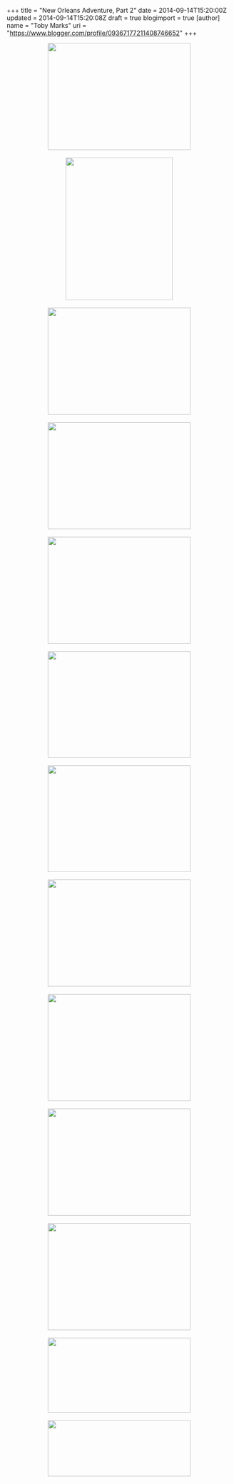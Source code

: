 +++
title = "New Orleans Adventure, Part 2"
date = 2014-09-14T15:20:00Z
updated = 2014-09-14T15:20:08Z
draft = true
blogimport = true 
[author]
	name = "Toby Marks"
	uri = "https://www.blogger.com/profile/09367177211408746652"
+++

<div class="separator" style="clear: both; text-align: center;"><a href="https://imagedelivery.net/zJmFZzaNuqC_Q5Caqyu8nQ/tobyblog_images_new-orleans-adventure-part-2_DSC01399.jpg/fit=scale-down,w=780,sharpen=1,f=auto,q=0.9,slow-connection-quality=0.3" imageanchor="1" style="margin-left: 1em; margin-right: 1em;"><img border="0" src="https://imagedelivery.net/zJmFZzaNuqC_Q5Caqyu8nQ/tobyblog_images_new-orleans-adventure-part-2_DSC01399.jpg/fit=scale-down,w=780,sharpen=1,f=auto,q=0.9,slow-connection-quality=0.3" height="240" width="320" /></a></div><br /><div class="separator" style="clear: both; text-align: center;"><a href="https://imagedelivery.net/zJmFZzaNuqC_Q5Caqyu8nQ/tobyblog_images_new-orleans-adventure-part-2_DSC01401.jpg/fit=scale-down,w=780,sharpen=1,f=auto,q=0.9,slow-connection-quality=0.3" imageanchor="1" style="margin-left: 1em; margin-right: 1em;"><img border="0" src="https://imagedelivery.net/zJmFZzaNuqC_Q5Caqyu8nQ/tobyblog_images_new-orleans-adventure-part-2_DSC01401.jpg/fit=scale-down,w=780,sharpen=1,f=auto,q=0.9,slow-connection-quality=0.3" height="320" width="240" /></a></div><br /><div class="separator" style="clear: both; text-align: center;"><a href="https://imagedelivery.net/zJmFZzaNuqC_Q5Caqyu8nQ/tobyblog_images_new-orleans-adventure-part-2_DSC01405.jpg/fit=scale-down,w=780,sharpen=1,f=auto,q=0.9,slow-connection-quality=0.3" imageanchor="1" style="margin-left: 1em; margin-right: 1em;"><img border="0" src="https://imagedelivery.net/zJmFZzaNuqC_Q5Caqyu8nQ/tobyblog_images_new-orleans-adventure-part-2_DSC01405.jpg/fit=scale-down,w=780,sharpen=1,f=auto,q=0.9,slow-connection-quality=0.3" height="240" width="320" /></a></div><br /><div class="separator" style="clear: both; text-align: center;"><a href="https://imagedelivery.net/zJmFZzaNuqC_Q5Caqyu8nQ/tobyblog_images_new-orleans-adventure-part-2_DSC01408.JPG/fit=scale-down,w=780,sharpen=1,f=auto,q=0.9,slow-connection-quality=0.3" imageanchor="1" style="margin-left: 1em; margin-right: 1em;"><img border="0" src="https://imagedelivery.net/zJmFZzaNuqC_Q5Caqyu8nQ/tobyblog_images_new-orleans-adventure-part-2_DSC01408.JPG/fit=scale-down,w=780,sharpen=1,f=auto,q=0.9,slow-connection-quality=0.3" height="240" width="320" /></a></div><br /><div class="separator" style="clear: both; text-align: center;"><a href="https://imagedelivery.net/zJmFZzaNuqC_Q5Caqyu8nQ/tobyblog_images_new-orleans-adventure-part-2_DSC01412.JPG/fit=scale-down,w=780,sharpen=1,f=auto,q=0.9,slow-connection-quality=0.3" imageanchor="1" style="margin-left: 1em; margin-right: 1em;"><img border="0" src="https://imagedelivery.net/zJmFZzaNuqC_Q5Caqyu8nQ/tobyblog_images_new-orleans-adventure-part-2_DSC01412.JPG/fit=scale-down,w=780,sharpen=1,f=auto,q=0.9,slow-connection-quality=0.3" height="240" width="320" /></a></div><br /><div class="separator" style="clear: both; text-align: center;"><a href="https://imagedelivery.net/zJmFZzaNuqC_Q5Caqyu8nQ/tobyblog_images_new-orleans-adventure-part-2_DSC01421.jpg/fit=scale-down,w=780,sharpen=1,f=auto,q=0.9,slow-connection-quality=0.3" imageanchor="1" style="margin-left: 1em; margin-right: 1em;"><img border="0" src="https://imagedelivery.net/zJmFZzaNuqC_Q5Caqyu8nQ/tobyblog_images_new-orleans-adventure-part-2_DSC01421.jpg/fit=scale-down,w=780,sharpen=1,f=auto,q=0.9,slow-connection-quality=0.3" height="239" width="320" /></a></div><br /><div class="separator" style="clear: both; text-align: center;"><a href="https://imagedelivery.net/zJmFZzaNuqC_Q5Caqyu8nQ/tobyblog_images_new-orleans-adventure-part-2_DSC01424.jpg/fit=scale-down,w=780,sharpen=1,f=auto,q=0.9,slow-connection-quality=0.3" imageanchor="1" style="margin-left: 1em; margin-right: 1em;"><img border="0" src="https://imagedelivery.net/zJmFZzaNuqC_Q5Caqyu8nQ/tobyblog_images_new-orleans-adventure-part-2_DSC01424.jpg/fit=scale-down,w=780,sharpen=1,f=auto,q=0.9,slow-connection-quality=0.3" height="239" width="320" /></a></div><br /><div class="separator" style="clear: both; text-align: center;"><a href="https://imagedelivery.net/zJmFZzaNuqC_Q5Caqyu8nQ/tobyblog_images_new-orleans-adventure-part-2_DSC01425.jpg/fit=scale-down,w=780,sharpen=1,f=auto,q=0.9,slow-connection-quality=0.3" imageanchor="1" style="margin-left: 1em; margin-right: 1em;"><img border="0" src="https://imagedelivery.net/zJmFZzaNuqC_Q5Caqyu8nQ/tobyblog_images_new-orleans-adventure-part-2_DSC01425.jpg/fit=scale-down,w=780,sharpen=1,f=auto,q=0.9,slow-connection-quality=0.3" height="240" width="320" /></a></div><br /><div class="separator" style="clear: both; text-align: center;"><a href="https://imagedelivery.net/zJmFZzaNuqC_Q5Caqyu8nQ/tobyblog_images_new-orleans-adventure-part-2_DSC01431.jpg/fit=scale-down,w=780,sharpen=1,f=auto,q=0.9,slow-connection-quality=0.3" imageanchor="1" style="margin-left: 1em; margin-right: 1em;"><img border="0" src="https://imagedelivery.net/zJmFZzaNuqC_Q5Caqyu8nQ/tobyblog_images_new-orleans-adventure-part-2_DSC01431.jpg/fit=scale-down,w=780,sharpen=1,f=auto,q=0.9,slow-connection-quality=0.3" height="240" width="320" /></a></div><br /><div class="separator" style="clear: both; text-align: center;"><a href="https://imagedelivery.net/zJmFZzaNuqC_Q5Caqyu8nQ/tobyblog_images_new-orleans-adventure-part-2_DSC01432.JPG/fit=scale-down,w=780,sharpen=1,f=auto,q=0.9,slow-connection-quality=0.3" imageanchor="1" style="margin-left: 1em; margin-right: 1em;"><img border="0" src="https://imagedelivery.net/zJmFZzaNuqC_Q5Caqyu8nQ/tobyblog_images_new-orleans-adventure-part-2_DSC01432.JPG/fit=scale-down,w=780,sharpen=1,f=auto,q=0.9,slow-connection-quality=0.3" height="240" width="320" /></a></div><br /><div class="separator" style="clear: both; text-align: center;"><a href="https://imagedelivery.net/zJmFZzaNuqC_Q5Caqyu8nQ/tobyblog_images_new-orleans-adventure-part-2_DSC01440.JPG/fit=scale-down,w=780,sharpen=1,f=auto,q=0.9,slow-connection-quality=0.3" imageanchor="1" style="margin-left: 1em; margin-right: 1em;"><img border="0" src="https://imagedelivery.net/zJmFZzaNuqC_Q5Caqyu8nQ/tobyblog_images_new-orleans-adventure-part-2_DSC01440.JPG/fit=scale-down,w=780,sharpen=1,f=auto,q=0.9,slow-connection-quality=0.3" height="240" width="320" /></a></div><br /><div class="separator" style="clear: both; text-align: center;"><a href="https://imagedelivery.net/zJmFZzaNuqC_Q5Caqyu8nQ/tobyblog_images_new-orleans-adventure-part-2_IMG_1384.JPG/fit=scale-down,w=780,sharpen=1,f=auto,q=0.9,slow-connection-quality=0.3" imageanchor="1" style="margin-left: 1em; margin-right: 1em;"><img border="0" src="https://imagedelivery.net/zJmFZzaNuqC_Q5Caqyu8nQ/tobyblog_images_new-orleans-adventure-part-2_IMG_1384.JPG/fit=scale-down,w=780,sharpen=1,f=auto,q=0.9,slow-connection-quality=0.3" height="168" width="320" /></a></div><br /><div class="separator" style="clear: both; text-align: center;"><a href="https://imagedelivery.net/zJmFZzaNuqC_Q5Caqyu8nQ/tobyblog_images_new-orleans-adventure-part-2_IMG_1388.JPG/fit=scale-down,w=780,sharpen=1,f=auto,q=0.9,slow-connection-quality=0.3" imageanchor="1" style="margin-left: 1em; margin-right: 1em;"><img border="0" src="https://imagedelivery.net/zJmFZzaNuqC_Q5Caqyu8nQ/tobyblog_images_new-orleans-adventure-part-2_IMG_1388.JPG/fit=scale-down,w=780,sharpen=1,f=auto,q=0.9,slow-connection-quality=0.3" height="126" width="320" /></a></div><br />
